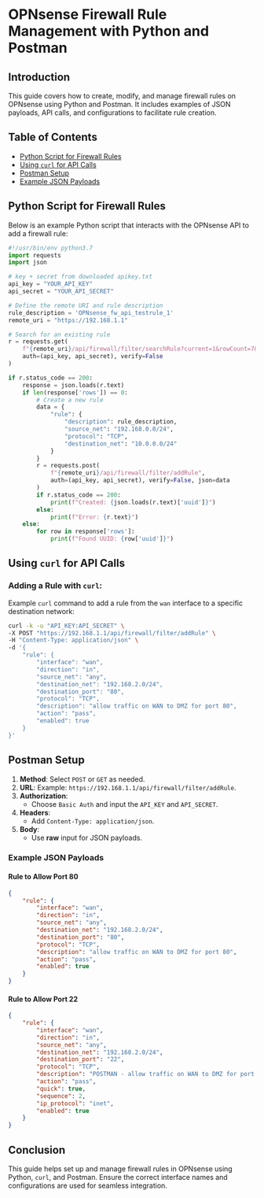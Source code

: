 
# OPNsense Firewall Rule Management with Python and Postman

## Introduction
This guide covers how to create, modify, and manage firewall rules on OPNsense using Python and Postman. It includes examples of JSON payloads, API calls, and configurations to facilitate rule creation.

## Table of Contents
- [Python Script for Firewall Rules](#python-script-for-firewall-rules)
- [Using `curl` for API Calls](#using-curl-for-api-calls)
- [Postman Setup](#postman-setup)
- [Example JSON Payloads](#example-json-payloads)

## Python Script for Firewall Rules
Below is an example Python script that interacts with the OPNsense API to add a firewall rule:

```python
#!/usr/bin/env python3.7
import requests
import json

# key + secret from downloaded apikey.txt
api_key = "YOUR_API_KEY"
api_secret = "YOUR_API_SECRET"

# Define the remote URI and rule description
rule_description = 'OPNsense_fw_api_testrule_1'
remote_uri = "https://192.168.1.1"

# Search for an existing rule
r = requests.get(
    f"{remote_uri}/api/firewall/filter/searchRule?current=1&rowCount=7&searchPhrase={rule_description}",
    auth=(api_key, api_secret), verify=False
)

if r.status_code == 200:
    response = json.loads(r.text)
    if len(response['rows']) == 0:
        # Create a new rule
        data = {
            "rule": {
                "description": rule_description,
                "source_net": "192.168.0.0/24",
                "protocol": "TCP",
                "destination_net": "10.0.0.0/24"
            }
        }
        r = requests.post(
            f"{remote_uri}/api/firewall/filter/addRule",
            auth=(api_key, api_secret), verify=False, json=data
        )
        if r.status_code == 200:
            print(f"Created: {json.loads(r.text)['uuid']}")
        else:
            print(f"Error: {r.text}")
    else:
        for row in response['rows']:
            print(f"Found UUID: {row['uuid']}")
```

## Using `curl` for API Calls
### Adding a Rule with `curl`:
Example `curl` command to add a rule from the `wan` interface to a specific destination network:

```bash
curl -k -u "API_KEY:API_SECRET" \
-X POST "https://192.168.1.1/api/firewall/filter/addRule" \
-H "Content-Type: application/json" \
-d '{
    "rule": {
        "interface": "wan",
        "direction": "in",
        "source_net": "any",
        "destination_net": "192.168.2.0/24",
        "destination_port": "80",
        "protocol": "TCP",
        "description": "allow traffic on WAN to DMZ for port 80",
        "action": "pass",
        "enabled": true
    }
}'
```
## Postman Setup
1. **Method**: Select `POST` or `GET` as needed.
2. **URL**: Example: `https://192.168.1.1/api/firewall/filter/addRule`.
3. **Authorization**: 
   - Choose `Basic Auth` and input the `API_KEY` and `API_SECRET`.
4. **Headers**:
   - Add `Content-Type: application/json`.
5. **Body**:
   - Use **raw** input for JSON payloads.

### Example JSON Payloads
#### Rule to Allow Port 80
```json
{
    "rule": {
        "interface": "wan",
        "direction": "in",
        "source_net": "any",
        "destination_net": "192.168.2.0/24",
        "destination_port": "80",
        "protocol": "TCP",
        "description": "allow traffic on WAN to DMZ for port 80",
        "action": "pass",
        "enabled": true
    }
}
```

#### Rule to Allow Port 22
```json
{
    "rule": {
        "interface": "wan",
        "direction": "in",
        "source_net": "any",
        "destination_net": "192.168.2.0/24",
        "destination_port": "22",
        "protocol": "TCP",
        "description": "POSTMAN - allow traffic on WAN to DMZ for port 22",
        "action": "pass",
        "quick": true,
        "sequence": 2,
        "ip_protocol": "inet",
        "enabled": true
    }
}
```

## Conclusion
This guide helps set up and manage firewall rules in OPNsense using Python, `curl`, and Postman. Ensure the correct interface names and configurations are used for seamless integration.
